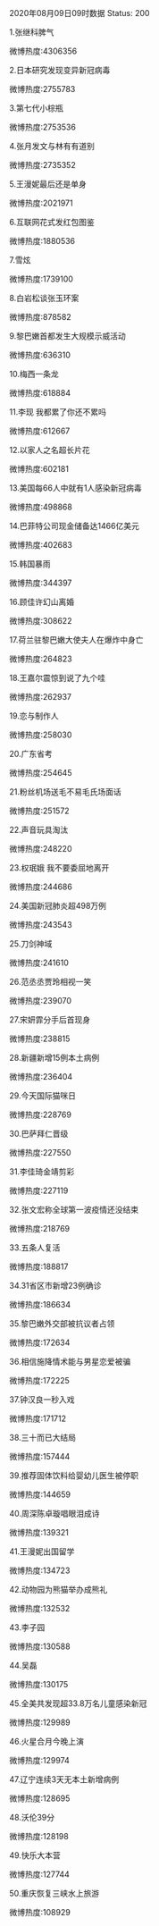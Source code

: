2020年08月09日09时数据
Status: 200

1.张继科脾气

微博热度:4306356

2.日本研究发现变异新冠病毒

微博热度:2755783

3.第七代小棕瓶

微博热度:2753536

4.张月发文与林有有道别

微博热度:2735352

5.王漫妮最后还是单身

微博热度:2021971

6.互联网花式发红包图鉴

微博热度:1880536

7.雪炫

微博热度:1739100

8.白岩松谈张玉环案

微博热度:878582

9.黎巴嫩首都发生大规模示威活动

微博热度:636310

10.梅西一条龙

微博热度:618884

11.李现 我都累了你还不累吗

微博热度:612667

12.以家人之名超长片花

微博热度:602181

13.美国每66人中就有1人感染新冠病毒

微博热度:498868

14.巴菲特公司现金储备达1466亿美元

微博热度:402683

15.韩国暴雨

微博热度:344397

16.顾佳许幻山离婚

微博热度:308622

17.荷兰驻黎巴嫩大使夫人在爆炸中身亡

微博热度:264823

18.王嘉尔震惊到说了九个哇

微博热度:262937

19.恋与制作人

微博热度:258030

20.广东省考

微博热度:254645

21.粉丝机场送毛不易毛氏场面话

微博热度:251572

22.声音玩具淘汰

微博热度:248220

23.权珉娥 我不要委屈地离开

微博热度:244686

24.美国新冠肺炎超498万例

微博热度:243543

25.刀剑神域

微博热度:241610

26.范丞丞贾玲相视一笑

微博热度:239070

27.宋妍霏分手后首现身

微博热度:238815

28.新疆新增15例本土病例

微博热度:236404

29.今天国际猫咪日

微博热度:228769

30.巴萨拜仁晋级

微博热度:227550

31.李佳琦金靖剪彩

微博热度:227119

32.张文宏称全球第一波疫情还没结束

微博热度:218769

33.五条人复活

微博热度:188817

34.31省区市新增23例确诊

微博热度:186634

35.黎巴嫩外交部被抗议者占领

微博热度:172634

36.相信施降情术能与男星恋爱被骗

微博热度:172225

37.钟汉良一秒入戏

微博热度:171712

38.三十而已大结局

微博热度:157444

39.推荐固体饮料给婴幼儿医生被停职

微博热度:144659

40.周深陈卓璇唱眼泪成诗

微博热度:139321

41.王漫妮出国留学

微博热度:134723

42.动物园为熊猫举办成熊礼

微博热度:132532

43.李子园

微博热度:130588

44.吴磊

微博热度:130175

45.全美共发现超33.8万名儿童感染新冠

微博热度:129989

46.火星合月今晚上演

微博热度:129974

47.辽宁连续3天无本土新增病例

微博热度:128695

48.沃伦39分

微博热度:128198

49.快乐大本营

微博热度:127744

50.重庆恢复三峡水上旅游

微博热度:108929

